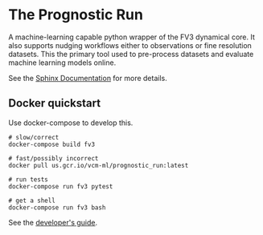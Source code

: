 The Prognostic Run
==================

A machine-learning capable python wrapper of the FV3 dynamical core. It also
supports nudging workflows either to observations or fine resolution
datasets. This the primary tool used to pre-process datasets and evaluate
machine learning models online.

See the [Sphinx
Documentation](https://vulcanclimatemodeling.com/docs/prognostic_c48_run/)
for more details.


Docker quickstart
-----------------

Use docker-compose to develop this.

    # slow/correct
    docker-compose build fv3

    # fast/possibly incorrect
    docker pull us.gcr.io/vcm-ml/prognostic_run:latest

    # run tests
    docker-compose run fv3 pytest

    # get a shell
    docker-compose run fv3 bash


See the [developer's guide](https://www.vulcanclimatemodeling.com/docs/prognostic_c48_run/development.html).